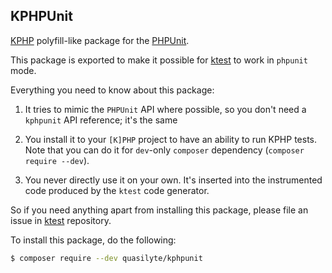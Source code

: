 ## KPHPUnit

[KPHP](https://github.com/VKCOM/kphp/) polyfill-like package for the [PHPUnit](https://phpunit.de/).

This package is exported to make it possible for [ktest](https://github.com/quasilyte/ktest) to work in `phpunit` mode.

Everything you need to know about this package:

1. It tries to mimic the `PHPUnit` API where possible, so you don't need a `kphpunit` API reference; it's the same

2. You install it to your `[K]PHP` project to have an ability to run KPHP tests. Note that you can do it for `dev`-only `composer` dependency (`composer require --dev`).

3. You never directly use it on your own. It's inserted into the instrumented code produced by the `ktest` code generator.

So if you need anything apart from installing this package, please file an issue in [ktest](https://github.com/quasilyte/ktest/issues/new) repository.

To install this package, do the following:

```bash
$ composer require --dev quasilyte/kphpunit
```
